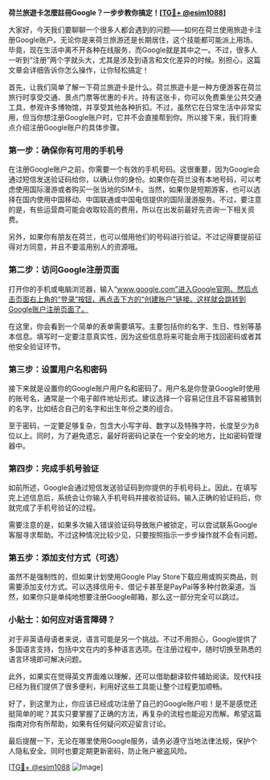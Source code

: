 **荷兰旅遊卡怎麼註冊Google？一步步教你搞定！[[TG💪+ @esim1088](https://t.me/s/esim1088)]**

大家好，今天我们要聊聊一个很多人都会遇到的问题——如何在荷兰使用旅遊卡注册Google账户。无论你是来荷兰旅游还是长期居住，这个技能都可能派上用场。毕竟，现在生活中离不开各种在线服务，而Google就是其中之一。不过，很多人一听到“注册”两个字就头大，尤其是涉及到语言和文化差异的时候。别担心，这篇文章会详细告诉你怎么操作，让你轻松搞定！

首先，让我们简单了解一下荷兰旅遊卡是什么。荷兰旅遊卡是一种方便游客在荷兰旅行时享受交通、景点门票等优惠的卡片。持有这张卡，你可以免费乘坐公共交通工具，参观许多博物馆，并享受其他各种折扣。不过，虽然它在日常生活中非常实用，但当你想注册Google账户时，它并不会直接帮到你。所以接下来，我们将重点介绍注册Google账户的具体步骤。

### 第一步：确保你有可用的手机号

在注册Google账户之前，你需要一个有效的手机号码。这很重要，因为Google会通过短信发送验证码给你，以确认你的身份。如果你在荷兰没有本地号码，可以考虑使用国际漫游或者购买一张当地的SIM卡。当然，如果你是短期游客，也可以选择在国内使用中国移动、中国联通或中国电信提供的国际漫游服务。不过，要注意的是，有些运营商可能会收取较高的费用，所以在出发前最好先咨询一下相关资费。

另外，如果你有朋友在荷兰，也可以借用他们的号码进行验证。不过记得要提前征得对方同意，并且不要滥用别人的资源哦。

### 第二步：访问Google注册页面

打开你的手机或电脑浏览器，输入“www.google.com”进入Google官网。然后点击页面右上角的“登录”按钮，再点击下方的“创建账户”链接。这样就会跳转到Google账户注册页面了。

在这里，你会看到一个简单的表单需要填写。主要包括你的名字、生日、性别等基本信息。填写时一定要注意真实性，因为这些信息将来可能会用于找回密码或者其他安全验证环节。

### 第三步：设置用户名和密码

接下来就是设置你的Google账户用户名和密码了。用户名是你登录Google时使用的账号名，通常是一个电子邮件地址形式。建议选择一个容易记住且不容易被猜到的名字，比如结合自己的名字和出生年份之类的组合。

至于密码，一定要足够复杂，包含大小写字母、数字以及特殊字符，长度至少为8位以上。同时，为了避免遗忘，最好将密码记录在一个安全的地方，比如密码管理器中。

### 第四步：完成手机号验证

如前所述，Google会通过短信发送验证码到你提供的手机号码上。因此，在填写完上述信息后，系统会让你输入手机号码并接收验证码。输入正确的验证码后，你就完成了手机号验证的过程。

需要注意的是，如果多次输入错误验证码导致账户被锁定，可以尝试联系Google客服寻求帮助。不过这种情况比较少见，只要按照指示一步步操作就不会有问题。

### 第五步：添加支付方式（可选）

虽然不是强制性的，但如果计划使用Google Play Store下载应用或购买商品，则需要添加支付方式。可以选择信用卡、借记卡甚至是PayPal等多种付款渠道。当然，如果你只是单纯地想要注册Google邮箱，那么这一部分完全可以跳过。

### 小贴士：如何应对语言障碍？

对于非英语母语者来说，语言可能是另一个挑战。不过不用担心，Google提供了多国语言支持，包括中文在内的多种语言选项。在注册过程中，随时切换至熟悉的语言环境即可解决问题。

此外，如果实在觉得英文界面难以理解，还可以借助翻译软件辅助阅读。现代科技已经为我们提供了很多便利，利用好这些工具能让整个过程更加顺畅。

好了，到这里为止，你应该已经成功注册了自己的Google账户啦！是不是感觉还挺简单的呢？其实只要掌握了正确的方法，再复杂的流程也能迎刃而解。希望这篇指南对你有所帮助，如果有任何疑问欢迎留言讨论。

最后提醒一下，无论在哪里使用Google服务，请务必遵守当地法律法规，保护个人隐私安全。同时也要定期更新密码，防止账户被盗风险。

[[TG💪+ @esim1088](https://t.me/s/esim1088) ![Image](https://i.postimg.cc/4NQfJmqS/Snipaste-2025-05-13-00-14-12.png)]